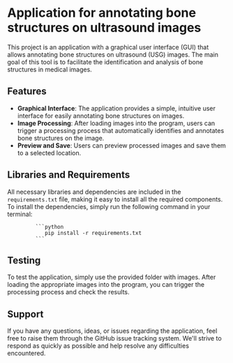 # Application for annotating bone structures on ultrasound images

This project is an application with a graphical user interface (GUI) that allows annotating bone structures on ultrasound (USG) images. The main goal of this tool is to facilitate the identification and analysis of bone structures in medical images.

## Features

- **Graphical Interface**: The application provides a simple, intuitive user interface for easily annotating bone structures on images.
- **Image Processing**: After loading images into the program, users can trigger a processing process that automatically identifies and annotates bone structures on the image.
- **Preview and Save**: Users can preview processed images and save them to a selected location.

## Libraries and Requirements

All necessary libraries and dependencies are included in the `requirements.txt` file, making it easy to install all the required components. To install the dependencies, simply run the following command in your terminal:

             ```python
                pip install -r requirements.txt
             ```

## Testing

To test the application, simply use the provided folder with images. After loading the appropriate images into the program, you can trigger the processing process and check the results.

## Support

If you have any questions, ideas, or issues regarding the application, feel free to raise them through the GitHub issue tracking system. We'll strive to respond as quickly as possible and help resolve any difficulties encountered.
